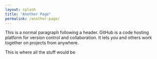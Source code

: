 ```yaml
---
layout: splash
title: "Another Page"
permalink: /another-page/
---
```


This is a normal paragraph following a header. GitHub is a code hosting platform for version control and collaboration. It lets you and others work together on projects from anywhere.

This is where all the stuff would be
